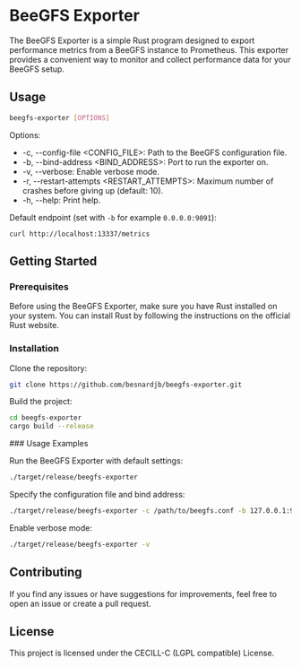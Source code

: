 # BeeGFS Exporter

The BeeGFS Exporter is a simple Rust program designed to export performance metrics from a BeeGFS instance to Prometheus. This exporter provides a convenient way to monitor and collect performance data for your BeeGFS setup.

## Usage

```bash
beegfs-exporter [OPTIONS]
```

Options:
- -c, --config-file <CONFIG_FILE>: Path to the BeeGFS configuration file.
- -b, --bind-address <BIND_ADDRESS>: Port to run the exporter on.
- -v, --verbose: Enable verbose mode.
- -r, --restart-attempts <RESTART_ATTEMPTS>: Maximum number of crashes before giving up (default: 10).
- -h, --help: Print help.

Default endpoint (set with `-b` for example `0.0.0.0:9091`):

```
curl http://localhost:13337/metrics
```


## Getting Started

### Prerequisites

Before using the BeeGFS Exporter, make sure you have Rust installed on your system. You can install Rust by following the instructions on the official Rust website.

### Installation

Clone the repository:

```bash
git clone https://github.com/besnardjb/beegfs-exporter.git
```

Build the project:

```bash
cd beegfs-exporter
cargo build --release
```

### Usage Examples

Run the BeeGFS Exporter with default settings:

```bash
./target/release/beegfs-exporter
```

Specify the configuration file and bind address:

```bash
./target/release/beegfs-exporter -c /path/to/beegfs.conf -b 127.0.0.1:9090
```

Enable verbose mode:

```bash
./target/release/beegfs-exporter -v
```

## Contributing

If you find any issues or have suggestions for improvements, feel free to open an issue or create a pull request.

## License

This project is licensed under the CECILL-C (LGPL compatible) License.